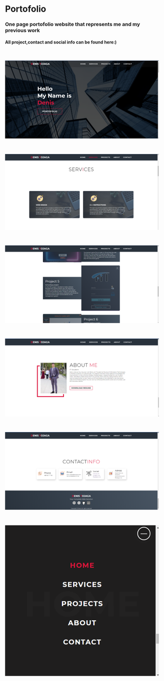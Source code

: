 # Portofolio
 
### One page portofolio website that represents me and my previous work
####  All project,contact and social info can be found here:)

<br><br>
![](AppImages/slika1.png)

<br><br>
![](AppImages/slika2.png)

<br><br>
![](AppImages/slika3.png)

<br><br>
![](AppImages/slika4.png)

<br><br>
![](AppImages/slika5.png)

<br><br>
![](AppImages/slika6.png)



